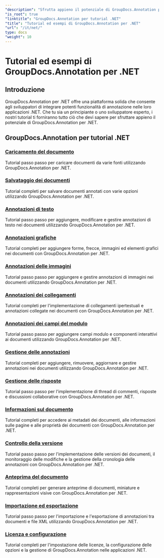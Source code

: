```yaml
---
"description": "Sfrutta appieno il potenziale di GroupDocs.Annotation per .NET con i nostri tutorial. Integra perfettamente, migliora la collaborazione e semplifica i flussi di lavoro."
"is_root": true
"linktitle": "GroupDocs.Annotation per tutorial .NET"
"title": "Tutorial ed esempi di GroupDocs.Annotation per .NET"
"url": "/it/net/"
type: docs
"weight": 10
---
```


# Tutorial ed esempi di GroupDocs.Annotation per .NET

## Introduzione

GroupDocs.Annotation per .NET offre una piattaforma solida che consente agli sviluppatori di integrare potenti funzionalità di annotazione nelle loro applicazioni .NET. Che tu sia un principiante o uno sviluppatore esperto, i nostri tutorial ti forniranno tutto ciò che devi sapere per sfruttare appieno il potenziale di GroupDocs.Annotation per .NET.

## GroupDocs.Annotation per tutorial .NET
### [Caricamento del documento](./document-loading)
Tutorial passo passo per caricare documenti da varie fonti utilizzando GroupDocs.Annotation per .NET.

### [Salvataggio dei documenti](./document-saving)
Tutorial completi per salvare documenti annotati con varie opzioni utilizzando GroupDocs.Annotation per .NET.

### [Annotazioni di testo](./text-annotations)
Tutorial passo passo per aggiungere, modificare e gestire annotazioni di testo nei documenti utilizzando GroupDocs.Annotation per .NET.

### [Annotazioni grafiche](./graphical-annotations)
Tutorial completi per aggiungere forme, frecce, immagini ed elementi grafici nei documenti con GroupDocs.Annotation per .NET.

### [Annotazioni delle immagini](./image-annotations)
Tutorial passo passo per aggiungere e gestire annotazioni di immagini nei documenti utilizzando GroupDocs.Annotation per .NET.

### [Annotazioni dei collegamenti](./link-annotations)
Tutorial completi per l'implementazione di collegamenti ipertestuali e annotazioni collegate nei documenti con GroupDocs.Annotation per .NET.

### [Annotazioni dei campi del modulo](./form-field-annotations)
Tutorial passo passo per aggiungere campi modulo e componenti interattivi ai documenti utilizzando GroupDocs.Annotation per .NET.

### [Gestione delle annotazioni](./annotation-management)
Tutorial completi per aggiungere, rimuovere, aggiornare e gestire annotazioni nei documenti utilizzando GroupDocs.Annotation per .NET.

### [Gestione delle risposte](./reply-management)
Tutorial passo passo per l'implementazione di thread di commenti, risposte e discussioni collaborative con GroupDocs.Annotation per .NET.

### [Informazioni sul documento](./document-information)
Tutorial completi per accedere ai metadati dei documenti, alle informazioni sulle pagine e alle proprietà dei documenti con GroupDocs.Annotation per .NET.

### [Controllo della versione](./version-control)
Tutorial passo passo per l'implementazione delle versioni dei documenti, il monitoraggio delle modifiche e la gestione della cronologia delle annotazioni con GroupDocs.Annotation per .NET.

### [Anteprima del documento](./document-preview)
Tutorial completi per generare anteprime di documenti, miniature e rappresentazioni visive con GroupDocs.Annotation per .NET.

### [Importazione ed esportazione](./import-and-export)
Tutorial passo passo per l'importazione e l'esportazione di annotazioni tra documenti e file XML utilizzando GroupDocs.Annotation per .NET.

### [Licenza e configurazione](./licensing-and-configuration)
Tutorial completi per l'impostazione delle licenze, la configurazione delle opzioni e la gestione di GroupDocs.Annotation nelle applicazioni .NET.